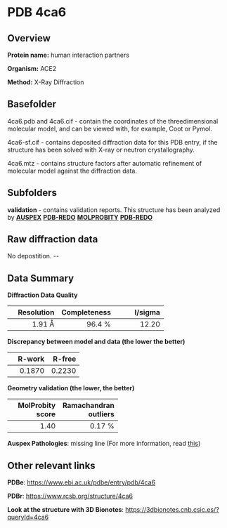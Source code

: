 # PDB 4ca6

## Overview

**Protein name:** human interaction partners

**Organism:** ACE2

**Method:** X-Ray Diffraction

## Basefolder

4ca6.pdb and 4ca6.cif - contain the coordinates of the threedimensional molecular model, and can be viewed with, for example, Coot or Pymol.

4ca6-sf.cif - contains deposited diffraction data for this PDB entry, if the structure has been solved with X-ray or neutron crystallography.

4ca6.mtz - contains structure factors after automatic refinement of molecular model against the diffraction data.

## Subfolders





**validation** - contains validation reports. This structure has been analyzed by [**AUSPEX**](https://github.com/thorn-lab/coronavirus_structural_task_force/tree/master/pdb/human_interaction_partners/ACE2/4ca6/validation/auspex) [**PDB-REDO**](https://github.com/thorn-lab/coronavirus_structural_task_force/tree/master/pdb/human_interaction_partners/ACE2/4ca6/validation/pdb-redo) [**MOLPROBITY**](https://github.com/thorn-lab/coronavirus_structural_task_force/tree/master/pdb/human_interaction_partners/ACE2/4ca6/validation/molprobity) [**PDB-REDO**](https://github.com/thorn-lab/coronavirus_structural_task_force/blob/master/pdb/human_interaction_partners/ACE2/4ca6/validation/Xtriage_output.log) 

## Raw diffraction data

No depostition. --<br> 

## Data Summary
**Diffraction Data Quality**

|   | Resolution | Completeness| I/sigma |
|---|-------------:|----------------:|--------------:|
|   |1.91 Å|96.4  %|<img width=50/>12.20|

**Discrepancy between model and data (the lower the better)**

|   | **R-work**| **R-free**   
|---|-------------:|----------------:|           
||  0.1870|  0.2230|

**Geometry validation (the lower, the better)**

|   |**MolProbity<br>score**| **Ramachandran<br>outliers** 
|---|-------------:|----------------:|
||  1.40|  0.17 %|

**Auspex Pathologies**: missing line (For more information, read [this](https://github.com/thorn-lab/coronavirus_structural_task_force/blob/master/pdb/human_interaction_partners/ACE2/4ca6/validation/auspex/4ca6_auspex_comments.txt))

 



## Other relevant links 
**PDBe**:  https://www.ebi.ac.uk/pdbe/entry/pdb/4ca6
 
**PDBr**: https://www.rcsb.org/structure/4ca6 

**Look at the structure with 3D Bionotes**: https://3dbionotes.cnb.csic.es/?queryId=4ca6

